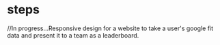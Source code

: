 # steps
//In progress...Responsive design for a website to take a user's google fit data and present it to a team as a leaderboard.
